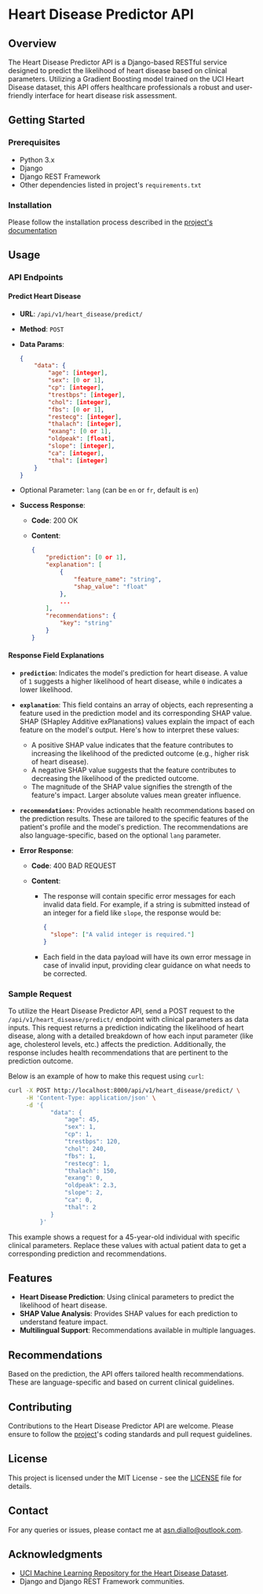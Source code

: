# Heart Disease Predictor API

## Overview

The Heart Disease Predictor API is a Django-based RESTful service designed to predict the likelihood of heart disease based on clinical parameters. Utilizing a Gradient Boosting model trained on the UCI Heart Disease dataset, this API offers healthcare professionals a robust and user-friendly interface for heart disease risk assessment.

## Getting Started

### Prerequisites

- Python 3.x
- Django
- Django REST Framework
- Other dependencies listed in project's `requirements.txt`

### Installation

Please follow the installation process described in the [project's documentation](../README.md#installation)

## Usage

### API Endpoints

#### Predict Heart Disease

- **URL**: `/api/v1/heart_disease/predict/`
- **Method**: `POST`
- **Data Params**:

  ```json
  {
      "data": {
          "age": [integer],
          "sex": [0 or 1],
          "cp": [integer],
          "trestbps": [integer],
          "chol": [integer],
          "fbs": [0 or 1],
          "restecg": [integer],
          "thalach": [integer],
          "exang": [0 or 1],
          "oldpeak": [float],
          "slope": [integer],
          "ca": [integer],
          "thal": [integer]
      }
  }
  ```

- Optional Parameter: `lang` (can be `en` or `fr`, default is `en`)

- **Success Response**:

  - **Code**: 200 OK
  - **Content**:

    ```json
    {
        "prediction": [0 or 1],
        "explanation": [
            {
                "feature_name": "string",
                "shap_value": "float"
            },
            ...
        ],
        "recommendations": {
            "key": "string"
        }
    }
    ```

#### Response Field Explanations

- **`prediction`**: Indicates the model's prediction for heart disease. A value of `1` suggests a higher likelihood of heart disease, while `0` indicates a lower likelihood.

- **`explanation`**: This field contains an array of objects, each representing a feature used in the prediction model and its corresponding SHAP value. SHAP (SHapley Additive exPlanations) values explain the impact of each feature on the model's output. Here's how to interpret these values:

  - A positive SHAP value indicates that the feature contributes to increasing the likelihood of the predicted outcome (e.g., higher risk of heart disease).
  - A negative SHAP value suggests that the feature contributes to decreasing the likelihood of the predicted outcome.
  - The magnitude of the SHAP value signifies the strength of the feature's impact. Larger absolute values mean greater influence.

- **`recommendations`**: Provides actionable health recommendations based on the prediction results. These are tailored to the specific features of the patient's profile and the model's prediction. The recommendations are also language-specific, based on the optional `lang` parameter.

- **Error Response**:

  - **Code**: 400 BAD REQUEST
  - **Content**:

    - The response will contain specific error messages for each invalid data field. For example, if a string is submitted instead of an integer for a field like `slope`, the response would be:

      ```json
      {
        "slope": ["A valid integer is required."]
      }
      ```

    - Each field in the data payload will have its own error message in case of invalid input, providing clear guidance on what needs to be corrected.

### Sample Request

To utilize the Heart Disease Predictor API, send a POST request to the `/api/v1/heart_disease/predict/` endpoint with clinical parameters as data inputs. This request returns a prediction indicating the likelihood of heart disease, along with a detailed breakdown of how each input parameter (like age, cholesterol levels, etc.) affects the prediction. Additionally, the response includes health recommendations that are pertinent to the prediction outcome.

Below is an example of how to make this request using `curl`:

```bash
curl -X POST http://localhost:8000/api/v1/heart_disease/predict/ \
     -H 'Content-Type: application/json' \
     -d '{
            "data": {
                "age": 45,
                "sex": 1,
                "cp": 1,
                "trestbps": 120,
                "chol": 240,
                "fbs": 1,
                "restecg": 1,
                "thalach": 150,
                "exang": 0,
                "oldpeak": 2.3,
                "slope": 2,
                "ca": 0,
                "thal": 2
            }
         }'
```

This example shows a request for a 45-year-old individual with specific clinical parameters. Replace these values with actual patient data to get a corresponding prediction and recommendations.

## Features

- **Heart Disease Prediction**: Using clinical parameters to predict the likelihood of heart disease.
- **SHAP Value Analysis**: Provides SHAP values for each prediction to understand feature impact.
- **Multilingual Support**: Recommendations available in multiple languages.

## Recommendations

Based on the prediction, the API offers tailored health recommendations. These are language-specific and based on current clinical guidelines.

## Contributing

Contributions to the Heart Disease Predictor API are welcome. Please ensure to follow the [project](../README.md#contributing)'s coding standards and pull request guidelines.

## License

This project is licensed under the MIT License - see the [LICENSE](../LICENSE) file for details.

## Contact

For any queries or issues, please contact me at <asn.diallo@outlook.com>.

## Acknowledgments

- [UCI Machine Learning Repository for the Heart Disease Dataset](https://archive.ics.uci.edu/dataset/45/heart+disease).
- Django and Django REST Framework communities.
